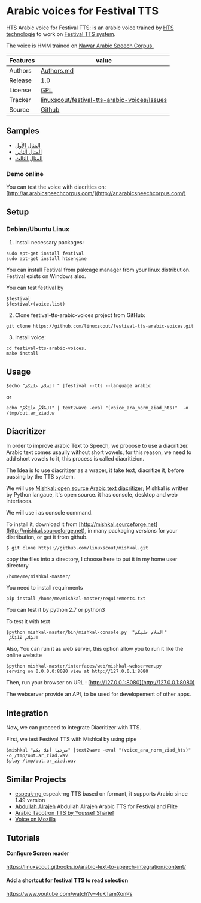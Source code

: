 #  Arabic voices for Festival TTS

HTS Arabic voice for Festival TTS: is an arabic voice trained by [HTS technologie](http://hts.sp.nitech.ac.jp/)  to work on [Festival TTS system](http://www.cstr.ed.ac.uk/projects/festival/onlinedemo.html).

The voice is HMM trained on [Nawar Arabic Speech Corpus.](http://en.arabicspeechcorpus.com/) 


Features |   value
---------|---------------------------------------------------------------------------------
Authors  | [Authors.md](https://github.com/linuxscout/festival-tts-arabic-voices/blob/master/AUTHORS.md)
Release  | 1.0
License  |[GPL](https://github.com/linuxscout/festival-tts-arabic-voices/master/LICENSE)
Tracker  |[linuxscout/festival-tts-arabic-voices/Issues](https://github.com/linuxscout/festival-tts-arabic-voices/issues)
Source  |[Github](http://github.com/linuxscout/festival-tts-arabic-voices)


## Samples 

-  [المثال الأول](https://soundcloud.com/linuxscout/arabic-voice-for-festival-text-to-speech-system)
-   [المثال الثاني](https://soundcloud.com/linuxscout/arabic-voice-for-festival-text-to-speech-system-1)
-  [المثال الثالث](https://soundcloud.com/linuxscout/arabic-voice-for-festival-text-to-speech-system-2)

### Demo online
 You can test the voice with diacritics on:
 [http://ar.arabicspeechcorpus.com/](http://ar.arabicspeechcorpus.com/) 

## Setup


### Debian/Ubuntu Linux

1. Install necessary packages:

```
sudo apt-get install festival
sudo apt-get install htsengine

```
You can install Festival from pakcage manager from your linux distribution. Festival exists on Windows also.

You can test festival by 
```
$festival
$festival>(voice.list)
```


2. Clone festival-tts-arabic-voices project from GitHub:

```
git clone https://github.com/linuxscout/festival-tts-arabic-voices.git
```
3. Install voice:
```
cd festival-tts-arabic-voices.
make install
```
## Usage

 ```
 $echo "السلام عليكم " |festival --tts --language arabic
 ```
or
```
echo "السَّلَامُ عَلَيْكُمْ" | text2wave -eval "(voice_ara_norm_ziad_hts)"  -o /tmp/out.ar_ziad.w
```
## Diacritizer

In order to improve arabic Text to Speech, we propose to use a diacritizer. Arabic text comes usaully without short vowels, for this reason, we need to add short vowels to it, this process is called diacritizion.

The Idea is to use diacritizer as a wraper, it take text, diacritize it, before passing by the TTS system.

We will use [Mishkal: open source Arabic text diacritizer](http://tahadz.com/mishkal); Mishkal is written by Python langaue, it's open source. it has console, desktop and web interfaces.

We will use i as console command.

To install it, download it from [http://mishkal.sourceforge.net](http://mishkal.sourceforge.net), in many packaging versions for your distribution, or get it from github.

```
$ git clone https://github.com/linuxscout/mishkal.git
```

copy the files into a directory, I choose here to put it in my home user directory

```
/home/me/mishkal-master/
```

You need to install requirments

```
pip install /home/me/mishkal-master/requirements.txt
```



You can test it by python 2.7 or python3


To test it with text

```
$python mishkal-master/bin/mishkal-console.py  "السلام عليكم"
 السِّلَام عَلَيْكُمْ
```


Also, You can run it as web server, this option allow you to run it like the online website

```
$python mishkal-master/interfaces/web/mishkal-webserver.py
serving on 0.0.0.0:8080 view at http://127.0.0.1:8080
```

Then, run your browser on URL :  [http://127.0.0.1:8080](http://127.0.0.1:8080)


The webserver provide an API, to be used for developement of other apps.

## Integration

Now, we can proceed to integrate Diacritizer with TTS.

First, we test Festival TTS with Mishkal by using pipe

```
$mishkal "مرحبا أهلا بكم" |text2wave -eval "(voice_ara_norm_ziad_hts)" -o /tmp/out.ar_ziad.wav
$play /tmp/out.ar_ziad.wav

```
## Similar Projects
* [espeak-ng ](http://github.com/espeak-ng/espeak-ng) espeak-ng TTS based on formant, it supports Arabic since 1.49 version 
* [Abdullah Alrajeh](https://github.com/asrajeh/arabic-tts)  Abdullah Alrajeh Arabic TTS for Festival and Flite
* [Arabic Tacotron TTS by  Youssef Sharief ](https://github.com/youssefsharief/arabic-tacotron-tts)
* [Voice on Mozilla](voice.mozilla.org) 
## Tutorials
#### Configure Screen reader
https://linuxscout.gitbooks.io/arabic-text-to-speech-integration/content/ 
#### Add a shortcut for festival TTS to read selection
https://www.youtube.com/watch?v=4uKTamXonPs 

